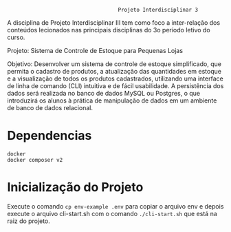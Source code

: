                                         Projeto Interdisciplinar 3
A disciplina de Projeto Interdisciplinar III tem como foco a
inter-relação dos conteúdos lecionados nas principais disciplinas do 3o
período letivo do curso.

Projeto: Sistema de Controle de Estoque para Pequenas Lojas

Objetivo: Desenvolver um sistema de controle de estoque
simplificado, que permita o cadastro de produtos, a atualização das
quantidades em estoque e a visualização de todos os produtos
cadastrados, utilizando uma interface de linha de comando (CLI) intuitiva
e de fácil usabilidade. A persistência dos dados será realizada no banco
de dados MySQL ou Postgres, o que introduzirá os alunos à prática de manipulação
de dados em um ambiente de banco de dados relacional.

# Dependencias

    docker
    docker composer v2


# Inicialização do Projeto

Execute o comando ``cp env-example .env`` para copiar o arquivo env e depois execute o arquivo cli-start.sh com o comando ``./cli-start.sh`` que está na raiz do projeto.
